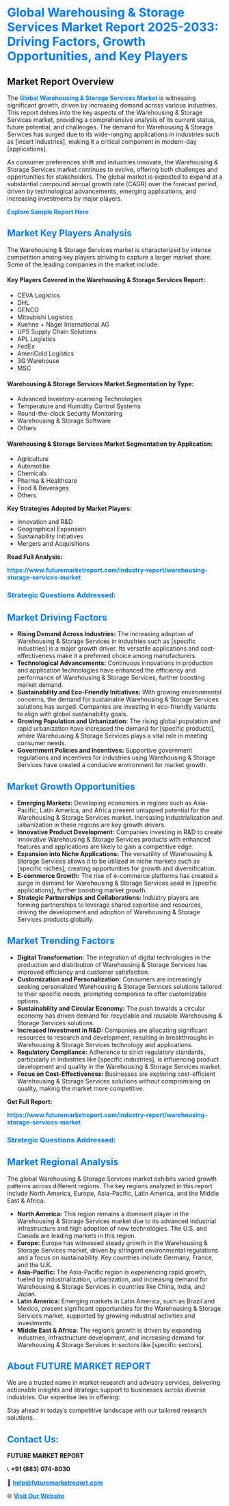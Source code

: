 <h1 style="color: #007BFF;">Global Warehousing & Storage Services Market Report 2025-2033: Driving Factors, Growth Opportunities, and Key Players</h1>

<section id="overview">
<h2>Market Report Overview</h2>
<p>The <a href="https://www.futuremarketreport.com/industry-report/warehousing-storage-services-market" style="color: #007BFF; text-decoration: none;"><strong>Global Warehousing & Storage Services Market</strong></a> is witnessing significant growth, driven by increasing demand across various industries. This report delves into the key aspects of the Warehousing & Storage Services market, providing a comprehensive analysis of its current status, future potential, and challenges. The demand for Warehousing & Storage Services has surged due to its wide-ranging applications in industries such as [insert industries], making it a critical component in modern-day [applications].</p>
<p>As consumer preferences shift and industries innovate, the Warehousing & Storage Services market continues to evolve, offering both challenges and opportunities for stakeholders. The global market is expected to expand at a substantial compound annual growth rate (CAGR) over the forecast period, driven by technological advancements, emerging applications, and increasing investments by major players.</p>
</section>

<section id="overview">
<p><a href="https://www.futuremarketreport.com/request-sample/reportId=59633" style="color: #007BFF; text-decoration: none;"><strong>Explore Sample Report Here</strong></a></p>
</section>

<section id="key-players">
<h2 style="color: #007BFF;">Market Key Players Analysis</h2>
<p>The Warehousing & Storage Services market is characterized by intense competition among key players striving to capture a larger market share. Some of the leading companies in the market include:</p>
<h4>Key Players Covered in the Warehousing & Storage Services Report:</h4>
<ul><li>CEVA Logistics</li><li>DHL</li><li>GENCO</li><li>Mitsubishi Logistics</li><li>Kuehne + Nagel International AG</li><li>UPS Supply Chain Solutions</li><li>APL Logistics</li><li>FedEx</li><li>AmeriCold Logistics</li><li>3G Warehouse</li><li>MSC</li></ul>
<h4>Warehousing & Storage Services Market Segmentation by Type:</h4>
<ul><li>Advanced Inventory-scanning Technologies</li><li>Temperature and Humidity Control Systems</li><li>Round-the-clock Security Monitoring</li><li>Warehousing &amp; Storage Software</li><li>Others</li></ul>

<h4>Warehousing & Storage Services Market Segmentation by Application:</h4>
<ul><li>Agriculture</li><li>Automotibe</li><li>Chemicals</li><li>Pharma &amp; Healthcare</li><li>Food &amp; Beverages</li><li>Others</li></ul>
<p><strong>Key Strategies Adopted by Market Players:</strong></p>
<ul>
<li>Innovation and R&D</li>
<li>Geographical Expansion</li>
<li>Sustainability Initiatives</li>
<li>Mergers and Acquisitions</li>
</ul>
</section>

<section>
<p><strong>Read Full Analysis: </strong></p><a href="https://www.futuremarketreport.com/industry-report/warehousing-storage-services-market" style="color: #007BFF; text-decoration: none;"><strong>https://www.futuremarketreport.com/industry-report/warehousing-storage-services-market</strong></a>
<h3 style="color: #007BFF;">Strategic Questions Addressed:</h3>
</section>

<section id="driving-factors">
<h2 style="color: #007BFF;">Market Driving Factors</h2>
<ul>
<li><strong>Rising Demand Across Industries:</strong> The increasing adoption of Warehousing & Storage Services in industries such as [specific industries] is a major growth driver. Its versatile applications and cost-effectiveness make it a preferred choice among manufacturers.</li>
<li><strong>Technological Advancements:</strong> Continuous innovations in production and application technologies have enhanced the efficiency and performance of Warehousing & Storage Services, further boosting market demand.</li>
<li><strong>Sustainability and Eco-Friendly Initiatives:</strong> With growing environmental concerns, the demand for sustainable Warehousing & Storage Services solutions has surged. Companies are investing in eco-friendly variants to align with global sustainability goals.</li>
<li><strong>Growing Population and Urbanization:</strong> The rising global population and rapid urbanization have increased the demand for [specific products], where Warehousing & Storage Services plays a vital role in meeting consumer needs.</li>
<li><strong>Government Policies and Incentives:</strong> Supportive government regulations and incentives for industries using Warehousing & Storage Services have created a conducive environment for market growth.</li>
</ul>
</section>

<section id="growth-opportunities">
<h2 style="color: #007BFF;">Market Growth Opportunities</h2>
<ul>
<li><strong>Emerging Markets:</strong> Developing economies in regions such as Asia-Pacific, Latin America, and Africa present untapped potential for the Warehousing & Storage Services market. Increasing industrialization and urbanization in these regions are key growth drivers.</li>
<li><strong>Innovative Product Development:</strong> Companies investing in R&D to create innovative Warehousing & Storage Services products with enhanced features and applications are likely to gain a competitive edge.</li>
<li><strong>Expansion into Niche Applications:</strong> The versatility of Warehousing & Storage Services allows it to be utilized in niche markets such as [specific niches], creating opportunities for growth and diversification.</li>
<li><strong>E-commerce Growth:</strong> The rise of e-commerce platforms has created a surge in demand for Warehousing & Storage Services used in [specific applications], further boosting market growth.</li>
<li><strong>Strategic Partnerships and Collaborations:</strong> Industry players are forming partnerships to leverage shared expertise and resources, driving the development and adoption of Warehousing & Storage Services products globally.</li>
</ul>
</section>

<section id="trending-factors">
<h2 style="color: #007BFF;">Market Trending Factors</h2>
<ul>
<li><strong>Digital Transformation:</strong> The integration of digital technologies in the production and distribution of Warehousing & Storage Services has improved efficiency and customer satisfaction.</li>
<li><strong>Customization and Personalization:</strong> Consumers are increasingly seeking personalized Warehousing & Storage Services solutions tailored to their specific needs, prompting companies to offer customizable options.</li>
<li><strong>Sustainability and Circular Economy:</strong> The push towards a circular economy has driven demand for recyclable and reusable Warehousing & Storage Services solutions.</li>
<li><strong>Increased Investment in R&D:</strong> Companies are allocating significant resources to research and development, resulting in breakthroughs in Warehousing & Storage Services technology and applications.</li>
<li><strong>Regulatory Compliance:</strong> Adherence to strict regulatory standards, particularly in industries like [specific industries], is influencing product development and quality in the Warehousing & Storage Services market.</li>
<li><strong>Focus on Cost-Effectiveness:</strong> Businesses are exploring cost-efficient Warehousing & Storage Services solutions without compromising on quality, making the market more competitive.</li>
</ul>
</section>

<section>
<p><strong>Get Full Report: </strong></p><a href="https://www.futuremarketreport.com/industry-report/warehousing-storage-services-market" style="color: #007BFF; text-decoration: none;"><strong>https://www.futuremarketreport.com/industry-report/warehousing-storage-services-market</strong></a>
<h3 style="color: #007BFF;">Strategic Questions Addressed:</h3>
</section>


<section id="regional-analysis">
<h2 style="color: #007BFF;">Market Regional Analysis</h2>
<p>The global Warehousing & Storage Services market exhibits varied growth patterns across different regions. The key regions analyzed in this report include North America, Europe, Asia-Pacific, Latin America, and the Middle East & Africa:</p>
<ul>
<li><strong>North America:</strong> This region remains a dominant player in the Warehousing & Storage Services market due to its advanced industrial infrastructure and high adoption of new technologies. The U.S. and Canada are leading markets in this region.</li>
<li><strong>Europe:</strong> Europe has witnessed steady growth in the Warehousing & Storage Services market, driven by stringent environmental regulations and a focus on sustainability. Key countries include Germany, France, and the U.K.</li>
<li><strong>Asia-Pacific:</strong> The Asia-Pacific region is experiencing rapid growth, fueled by industrialization, urbanization, and increasing demand for Warehousing & Storage Services in countries like China, India, and Japan.</li>
<li><strong>Latin America:</strong> Emerging markets in Latin America, such as Brazil and Mexico, present significant opportunities for the Warehousing & Storage Services market, supported by growing industrial activities and investments.</li>
<li><strong>Middle East & Africa:</strong> The region’s growth is driven by expanding industries, infrastructure development, and increasing demand for Warehousing & Storage Services in sectors like [specific sectors].</li>
</ul>
</section>

<footer>
<h2 style="color: #007BFF;">About FUTURE MARKET REPORT</h2>
<p>We are a trusted name in market research and advisory services, delivering actionable insights and strategic support to businesses across diverse industries. Our expertise lies in offering:</p>

<p>Stay ahead in today’s competitive landscape with our tailored research solutions.</p>

<h2 style="color: #007BFF;">Contact Us:</h2>
<p><strong>FUTURE MARKET REPORT</strong></p>
<p>📞 <strong>+91 (883) 074-8030</strong></p>
<p>📧 <strong><a href="mailto:help@futuremarketreport.com" style="color: #007BFF;">help@futuremarketreport.com</a></strong></p>
<p>🌐 <strong><a href="https://www.futuremarketreport.com/" style="color: #007BFF;">Visit Our Website</a></strong></p>
</footer>